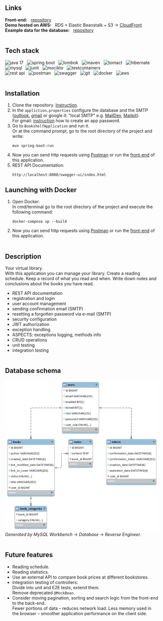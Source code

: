 ## Links
**Front-end:**&nbsp;&nbsp; [repository](https://github.com/willy-it-wonka/Bookshelf-frontend)\
**Demo hosted on AWS:**&nbsp;&nbsp; RDS + Elastic Beanstalk + S3 → [CloudFront](https://d39oa1kkhfrmo.cloudfront.net)\
**Example data for the database:**&nbsp;&nbsp; [repository](https://github.com/willy-it-wonka/Bookshelf-database)
</br></br>

## Tech stack
<img src="https://user-images.githubusercontent.com/25181517/117201156-9a724800-adec-11eb-9a9d-3cd0f67da4bc.png" width="55px" height="auto" alt="java 17">&nbsp;&nbsp;
<img src="https://user-images.githubusercontent.com/25181517/117201470-f6d56780-adec-11eb-8f7c-e70e376cfd07.png" width="55px" height="auto" alt="spring boot">&nbsp;&nbsp;
<img src="https://user-images.githubusercontent.com/25181517/190229463-87fa862f-ccf0-48da-8023-940d287df610.png" width="55px" height="auto" alt="lombok">&nbsp;&nbsp;
<img src="https://user-images.githubusercontent.com/25181517/117207242-07d5a700-adf4-11eb-975e-be04e62b984b.png" width="55px" height="auto" alt="maven">&nbsp;&nbsp;
<img src="https://user-images.githubusercontent.com/25181517/183894676-137319b5-1364-4b6a-ba4f-e9fc94ddc4aa.png" width="55px" height="auto" alt="tomact">&nbsp;&nbsp;
<img src="https://user-images.githubusercontent.com/25181517/117207493-49665200-adf4-11eb-808e-a9c0fcc2a0a0.png" width="55px" height="auto" alt="hibernate">&nbsp;&nbsp;
<img src="https://user-images.githubusercontent.com/25181517/183896128-ec99105a-ec1a-4d85-b08b-1aa1620b2046.png" width="55px" height="auto" alt="mysql">&nbsp;&nbsp;
<img src="https://user-images.githubusercontent.com/25181517/117533873-484d4480-afef-11eb-9fad-67c8605e3592.png" width="55px" height="auto" alt="junit">&nbsp;&nbsp;
<img src="https://user-images.githubusercontent.com/25181517/183892181-ad32b69e-3603-418c-b8e7-99e976c2a784.png" width="55px" height="auto" alt="mocikto">&nbsp;&nbsp;
<img src="https://user-images.githubusercontent.com/25181517/184097317-690eea12-3a26-4f7c-8521-729ebbbb3f98.png" width="45px" height="auto" alt="testcontainers">\
<img src="https://user-images.githubusercontent.com/25181517/192107858-fe19f043-c502-4009-8c47-476fc89718ad.png" width="55px" height="auto" alt="rest api">&nbsp;&nbsp;
<img src="https://user-images.githubusercontent.com/25181517/192109061-e138ca71-337c-4019-8d42-4792fdaa7128.png" width="45px" height="auto" alt="postman">&nbsp;&nbsp;
<img src="https://user-images.githubusercontent.com/25181517/186711335-a3729606-5a78-4496-9a36-06efcc74f800.png" width="45px" height="auto" alt="swagger">&nbsp;&nbsp;
<img src="https://user-images.githubusercontent.com/25181517/192108372-f71d70ac-7ae6-4c0d-8395-51d8870c2ef0.png" width="55px" height="auto" alt="git">&nbsp;&nbsp;
<img src="https://user-images.githubusercontent.com/25181517/117207330-263ba280-adf4-11eb-9b97-0ac5b40bc3be.png" width="60px" height="auto" alt="docker">&nbsp;&nbsp;
<img src="https://user-images.githubusercontent.com/25181517/183896132-54262f2e-6d98-41e3-8888-e40ab5a17326.png" width="55px" height="auto" alt="aws">
</br></br>

## Installation
1. Clone the repository. [Instruction](https://www.jetbrains.com/help/idea/set-up-a-git-repository.html#clone-repo).
2. In the `appliction.properties` configure the database and the SMTP ([outlook](https://support.microsoft.com/en-gb/office/pop-imap-and-smtp-settings-for-outlook-com-d088b986-291d-42b8-9564-9c414e2aa040), [gmail](https://www.getmailbird.com/setup/access-gmail-com-via-imap-smtp) or google it: "local SMTP" e.g. [MailDev](https://github.com/maildev/maildev), [Mailpit](https://github.com/axllent/mailpit)).\
   For gmail: [instruction](https://itsupport.umd.edu/itsupport?id=kb_article_view&sysparm_article=KB0015112) how to create an app password.
4. Go to `BookshelfApplication` and run it.\
   Or at the command prompt, go to the root directory of the project and write:
   ```
   mvn spring-boot:run
   ```
5. Now you can send http requests using [Postman](https://www.postman.com) or run the [front-end](https://github.com/willy-it-wonka/Bookshelf-frontend) of this application.
6. REST API Documentation:
   ```
   http://localhost:8080/swagger-ui/index.html
   ```

## Launching with Docker
1. Open Docker.\
   In cmd/terminal go to the root directory of the project and execute the following command:
   ```
   docker-compose up --build
   ```
2. Now you can send http requests using [Postman](https://www.postman.com) or run the [front-end](https://github.com/willy-it-wonka/Bookshelf-frontend?tab=readme-ov-file#launching-with-docker) of this application.
</br></br>

## Description
Your virtual library.\
With this application you can manage your library. Create a reading schedule. Keep a record of what you read and when. Write down notes and conclusions about the books you have read.
</br>
* REST API documentation
* registration and login
* user account management
* sending confirmation email (SMTP)
* resetting a forgotten password via e-mail (SMTP)
* security configuration
* JWT authorization
* exception handling
* ASPECTS: exceptions logging, methods info
* CRUD operations
* unit testing
* integration testing
</br></br>

## Database schema
![database_schema](https://raw.githubusercontent.com/willy-it-wonka/Bookshelf-database/aa0c191a26ebb7c236b9ea8aa067ac5068d174fd/assets/Bookshelf%20database%20schema.png)\
_Generated by MySQL Workbench → Database → Reverse Engineer._
</br></br>

## Future features
* Reading schedule.
* Reading statistics.
* Use an external API to compare book prices at different bookstores.
* Integration testing of controllers:\
  Divide into unit and E2E tests, extend them.\
  Remove deprecated `@MockBean`.
* Consider moving pagination, sorting and search logic from the front-end to the back-end.\
  Fewer portions of data – reduces network load. Less memory used in the browser – smoother application performance on the client side.
